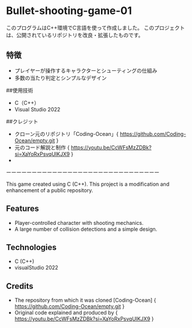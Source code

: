 ﻿# Bullet-shooting-game-01
このプログラムはC++環境でC言語を使って作成しました。
このプロジェクトは、公開されているリポジトリを改良・拡張したものです。

## 特徴
- プレイヤーが操作するキャラクターとシューティングの仕組み
- 多数の当たり判定とシンプルなデザイン

##使用技術
- C（C++）
- Visual Studio 2022

##クレジット
- クローン元のリポジトリ「Coding-Ocean」{ https://github.com/Coding-Ocean/empty.git }
- 元のコード解説と制作 { https://youtu.be/CcWFsMzZDBk?si=XaYoRxPsvqUlKJX9 }
- 
 ーーーーーーーーーーーーーーーーーーーーーーーーーーーーーー

This game created using C (C++).
This project is a modification and enhancement of a public repository. 

## Features
- Player-controlled character with shooting mechanics.
- A large number of collision detections and a simple design.

## Technologies
- C (C++)
- visualStudio 2022

## Credits
- The repository from which it was cloned [Coding-Ocean] { https://github.com/Coding-Ocean/empty.git }
- Original code explained and produced by { https://youtu.be/CcWFsMzZDBk?si=XaYoRxPsvqUlKJX9 }
